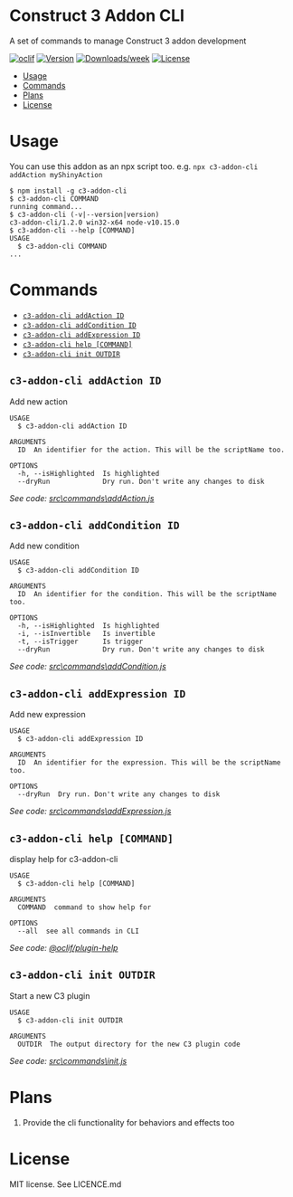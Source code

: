 Construct 3 Addon CLI
======================

A set of commands to manage Construct 3 addon development

[![oclif](https://img.shields.io/badge/cli-oclif-brightgreen.svg)](https://oclif.io)
[![Version](https://img.shields.io/npm/v/c3-addon-cli.svg)](https://npmjs.org/package/c3-addon-cli)
[![Downloads/week](https://img.shields.io/npm/dw/c3-addon-cli.svg)](https://npmjs.org/package/c3-addon-cli)
[![License](https://img.shields.io/npm/l/c3-addon-cli.svg)](https://github.com/nagyv/c3-addon-cli/blob/master/package.json)

<!-- toc -->
* [Usage](#usage)
* [Commands](#commands)
* [Plans](#plans)
* [License](#license)
<!-- tocstop -->
# Usage

You can use this addon as an npx script too. e.g. `npx c3-addon-cli addAction myShinyAction`

<!-- usage -->
```sh-session
$ npm install -g c3-addon-cli
$ c3-addon-cli COMMAND
running command...
$ c3-addon-cli (-v|--version|version)
c3-addon-cli/1.2.0 win32-x64 node-v10.15.0
$ c3-addon-cli --help [COMMAND]
USAGE
  $ c3-addon-cli COMMAND
...
```
<!-- usagestop -->
# Commands
<!-- commands -->
* [`c3-addon-cli addAction ID`](#c3-addon-cli-addaction-id)
* [`c3-addon-cli addCondition ID`](#c3-addon-cli-addcondition-id)
* [`c3-addon-cli addExpression ID`](#c3-addon-cli-addexpression-id)
* [`c3-addon-cli help [COMMAND]`](#c3-addon-cli-help-command)
* [`c3-addon-cli init OUTDIR`](#c3-addon-cli-init-outdir)

## `c3-addon-cli addAction ID`

Add new action

```
USAGE
  $ c3-addon-cli addAction ID

ARGUMENTS
  ID  An identifier for the action. This will be the scriptName too.

OPTIONS
  -h, --isHighlighted  Is highlighted
  --dryRun             Dry run. Don't write any changes to disk
```

_See code: [src\commands\addAction.js](https://github.com/nagyv/c3-addon-cli/blob/v1.2.0/src\commands\addAction.js)_

## `c3-addon-cli addCondition ID`

Add new condition

```
USAGE
  $ c3-addon-cli addCondition ID

ARGUMENTS
  ID  An identifier for the condition. This will be the scriptName too.

OPTIONS
  -h, --isHighlighted  Is highlighted
  -i, --isInvertible   Is invertible
  -t, --isTrigger      Is trigger
  --dryRun             Dry run. Don't write any changes to disk
```

_See code: [src\commands\addCondition.js](https://github.com/nagyv/c3-addon-cli/blob/v1.2.0/src\commands\addCondition.js)_

## `c3-addon-cli addExpression ID`

Add new expression

```
USAGE
  $ c3-addon-cli addExpression ID

ARGUMENTS
  ID  An identifier for the expression. This will be the scriptName too.

OPTIONS
  --dryRun  Dry run. Don't write any changes to disk
```

_See code: [src\commands\addExpression.js](https://github.com/nagyv/c3-addon-cli/blob/v1.2.0/src\commands\addExpression.js)_

## `c3-addon-cli help [COMMAND]`

display help for c3-addon-cli

```
USAGE
  $ c3-addon-cli help [COMMAND]

ARGUMENTS
  COMMAND  command to show help for

OPTIONS
  --all  see all commands in CLI
```

_See code: [@oclif/plugin-help](https://github.com/oclif/plugin-help/blob/v2.1.6/src\commands\help.ts)_

## `c3-addon-cli init OUTDIR`

Start a new C3 plugin

```
USAGE
  $ c3-addon-cli init OUTDIR

ARGUMENTS
  OUTDIR  The output directory for the new C3 plugin code
```

_See code: [src\commands\init.js](https://github.com/nagyv/c3-addon-cli/blob/v1.2.0/src\commands\init.js)_
<!-- commandsstop -->

# Plans

1. Provide the cli functionality for behaviors and effects too

# License

MIT license. See LICENCE.md
